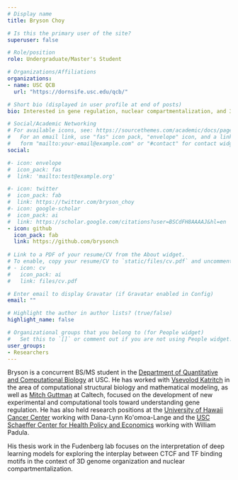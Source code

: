 ```yaml
---
# Display name
title: Bryson Choy

# Is this the primary user of the site?
superuser: false

# Role/position
role: Undergraduate/Master's Student

# Organizations/Affiliations
organizations:
- name: USC QCB
  url: "https://dornsife.usc.edu/qcb/"

# Short bio (displayed in user profile at end of posts)
bio: Interested in gene regulation, nuclear compartmentalization, and 3D genome organization.

# Social/Academic Networking
# For available icons, see: https://sourcethemes.com/academic/docs/page-builder/#icons
#   For an email link, use "fas" icon pack, "envelope" icon, and a link in the
#   form "mailto:your-email@example.com" or "#contact" for contact widget.
social:

#- icon: envelope
#  icon_pack: fas
#  link: 'mailto:test@example.org'

#- icon: twitter
#  icon_pack: fab
#  link: https://twitter.com/bryson_choy
#- icon: google-scholar
#  icon_pack: ai
#  link: https://scholar.google.com/citations?user=BSCdFH8AAAAJ&hl=en
- icon: github
  icon_pack: fab
  link: https://github.com/brysonch
  
# Link to a PDF of your resume/CV from the About widget.
# To enable, copy your resume/CV to `static/files/cv.pdf` and uncomment the lines below.
# - icon: cv
#   icon_pack: ai
#   link: files/cv.pdf

# Enter email to display Gravatar (if Gravatar enabled in Config)
email: ""

# Highlight the author in author lists? (true/false)
highlight_name: false

# Organizational groups that you belong to (for People widget)
#   Set this to `[]` or comment out if you are not using People widget.
user_groups:
- Researchers
---
```


Bryson is a concurrent BS/MS student in the [Department of Quantitative and Computational Biology](https://www.qcb-dornsife.usc.edu) at USC. 
He has worked with [Vsevolod Katritch](https://katritch.usc.edu) in the area of computational structural biology and mathematical modeling, as well as [Mitch Guttman](https://guttmanlab.caltech.edu) at Caltech, focused on the development of new experimental and computational tools toward understanding gene regulation. He has also held research positions at the [University of Hawaii Cancer Center](https://www.uhcancercenter.org) working with Dana-Lynn Ko'omoa-Lange and the [USC Schaeffer Center for Health Policy and Economics](https://healthpolicy.usc.edu) working with William Padula.

His thesis work in the Fudenberg lab focuses on the interpretation of deep learning models for exploring the interplay between CTCF and TF binding motifs in the context of 3D genome organization and nuclear compartmentalization.